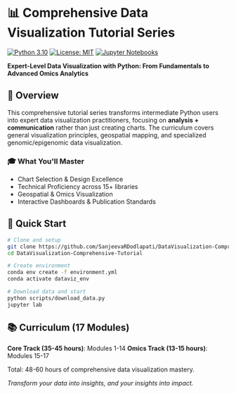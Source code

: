 # 📊 Comprehensive Data Visualization Tutorial Series

[![Python 3.10](https://img.shields.io/badge/python-3.10-blue.svg)](https://www.python.org/downloads/)
[![License: MIT](https://img.shields.io/badge/License-MIT-yellow.svg)](https://opensource.org/licenses/MIT)
[![Jupyter Notebooks](https://img.shields.io/badge/jupyter-notebooks-orange.svg)](https://jupyter.org/)

**Expert-Level Data Visualization with Python: From Fundamentals to Advanced Omics Analytics**

## 🎯 **Overview**

This comprehensive tutorial series transforms intermediate Python users into expert data visualization practitioners, focusing on **analysis + communication** rather than just creating charts. The curriculum covers general visualization principles, geospatial mapping, and specialized genomic/epigenomic data visualization.

### **🎓 What You'll Master**
- Chart Selection & Design Excellence
- Technical Proficiency across 15+ libraries
- Geospatial & Omics Visualization
- Interactive Dashboards & Publication Standards

## 🚀 **Quick Start**

```bash
# Clone and setup
git clone https://github.com/SanjeevaRDodlapati/DataVisualization-Comprehensive-Tutorial.git
cd DataVisualization-Comprehensive-Tutorial

# Create environment
conda env create -f environment.yml
conda activate dataviz_env

# Download data and start
python scripts/download_data.py
jupyter lab
```

## 📚 **Curriculum (17 Modules)**

**Core Track (35-45 hours)**: Modules 1-14
**Omics Track (13-15 hours)**: Modules 15-17

Total: 48-60 hours of comprehensive data visualization mastery.

*Transform your data into insights, and your insights into impact.*
